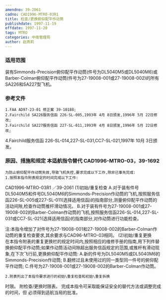```yaml
---
amendno: 39-2061
cadno: CAD1996-MTRO-03R1
title: 检查/更换俯仰配平作动筒
publishdate: 1997-11-19
effdate: 1997-11-20
tags: MTRO
categories: 中南管理局
author: 赵燕莉
---
```


### 适用范围 
装有Simmonds-Precision俯仰配平作动筒(件号为DL5040M5或DL5040M6)或Barber-Colman俯仰配平作动筒(件号为27-19008-001或27-19008-002)的所有SA226和SA227型飞机。

### 参考文件
    1.FAA AD97-23-01 修正案 39-10188; 
    2.Fairchild SA226服务信函 226-SL-005,1993年 4月 8日颁发,1996年 5月 22日修改; 
    3.Fairchild SA227服务信函 227-SL-011,1993年 4月 8日颁发,1996年 5月 22日修改; 
4.Fairchild服务信函 226-SL-014,227-SL-031,CC7-SL-021,1997年 10月 3日颁发。


### 原因、措施和规定 本适航指令替代 CAD1996-MTRO-03，39-1692 
    为防止俯仰配平作动筒失效,导致飞机失控,要求完成以下工作,除非已事先完成: 
    1.按照本指令附表规定的时间完成以下工作: 
 CAD1996-MTRO-03R1 ／39-2061 
   (1)初始/重复检查 
     A.对于装有件号DL5040M5和件号DL5040M6的Simmonds-Precision作动筒的飞机,按照服务信函226-SL-005或227-SL-011(选择适用信函)的指南部分,测量俯仰配平作动筒的活动间隙,检查作动筒推杆滑动情况。 
B.对于装有件号为27-19008-001或27-19008-002的Barber-Colman作动筒的飞机,按照服务信函226-SL-014,227-SL-031或CC7-SL-021(选择适用信函)的指南部分,对作动筒进行功能检查。 

注:本指令增加了对件号为27-19008-001和27-19008-002的Barber-Colman作动筒的重复检查要求,其余要求与CAD96-MTRO-03相同。 
   (2)初始/重复更换  
    在本指令附表的重复更换栏的规定时间内,按照相应的维修手册的指南,用下列件替换俯仰配平作动筒;如果作动筒活动间隙超出服务信函规定的范围,或推杆有滑动现象,在下次飞行前,更换俯仰配平作动筒: 
      A.新的件号为DL5040M5或DL5040M6的Simmonds-Precision作动筒; 
      B.翻修过且未使用过的同一类型同一件号的俯仰配平作动筒; 
      C.件号为27-19008-001或27-19008-002的Barber-Colman作动筒。 

    2.附表列出了本指令要求进行的初始\重复检查和初始\重复拆换
时限。     附检查/更换时限表。         完成本指令可采取能保证安全的替代方法或调整完成的时间，但
必须得到适航当局的批准。
